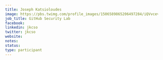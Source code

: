 ```yaml
---
title: Joseph Katsioloudes
image: https://pbs.twimg.com/profile_images/1506589865206497284/iQVvcevZ_400x400.jpg
job_title: GitHub Security Lab
facebook:
linkedin: jkcso
twitter: jkcso
website:
notes:
status: 
type: participant
---
```

